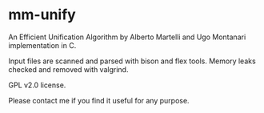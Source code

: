 # mm-unify
An Efficient Unification Algorithm by Alberto Martelli and Ugo Montanari implementation in C.

Input files are scanned and parsed with bison and flex tools.
Memory leaks checked and removed with valgrind.

GPL v2.0 license.

Please contact me if you find it useful for any purpose.
